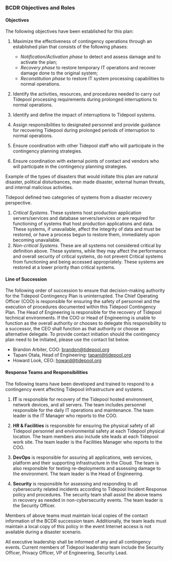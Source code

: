### BCDR Objectives and Roles

#### Objectives

The following objectives have been established for this plan:

1. Maximize the effectiveness of contingency operations through an established
   plan that consists of the following phases:

    * *Notification/Activation phase* to detect and assess damage and to
      activate the plan;
    * *Recovery phase* to restore temporary IT operations and recover damage
      done to the original system;
    * *Reconstitution phase* to restore IT system processing capabilities to
      normal operations.

2. Identify the activities, resources, and procedures needed to carry out
   Tidepool processing requirements during prolonged interruptions
   to normal operations.

3. Identify and define the impact of interruptions to Tidepool
   systems.

4. Assign responsibilities to designated personnel and provide guidance for
   recovering Tidepool during prolonged periods of interruption to
   normal operations.

5. Ensure coordination with other Tidepool staff who will
   participate in the contingency planning strategies.

6. Ensure coordination with external points of contact and vendors who will
   participate in the contingency planning strategies.

Example of the types of disasters that would initiate this plan are natural
disaster, political disturbances, man made disaster, external human threats,
and internal malicious activities.

Tidepool defined two categories of systems from a disaster recovery perspective.

1. *Critical Systems*. These systems host production application
   servers/services and database servers/services or are required for
   functioning of systems that host production applications and data. These
   systems, if unavailable, affect the integrity of data and must be restored,
   or have a process begun to restore them, immediately upon becoming
   unavailable.
2. *Non-critical Systems*. These are all systems not considered critical by
   definition above. These systems, while they may affect the performance and
   overall security of critical systems, do not prevent Critical systems from
   functioning and being accessed appropriately. These systems are restored at a
   lower priority than critical systems.

#### Line of Succession

The following order of succession to ensure that decision-making authority for
the Tidepool Contingency Plan is uninterrupted. The Chief Operating
Officer (COO) is responsible for ensuring the safety of personnel and the
execution of procedures documented within this Tidepool Contingency
Plan. The Head of Engineering is responsible for the recovery of
Tidepool technical environments. If the COO or Head of Engineering
is unable to function as the overall authority or chooses to delegate this
responsibility to a successor, the CEO shall function as that authority or
choose an alternative delegate. To provide contact initiation should the
contingency plan need to be initiated, please use the contact list below.

* Brandon Arbiter, COO: brandon@tidepool.org
* Tapani Otala, Head of Engineering: tapani@tidepool.org
* Howard Look, CEO: howard@tidepool.org

#### Response Teams and Responsibilities

The following teams have been developed and trained to respond to a contingency
event affecting Tidepool infrastructure and systems.

1. **IT** is responsible for recovery of the Tidepool hosted
   environment, network devices, and all servers. The team includes personnel
   responsible for the daily IT operations and maintenance. The team leader is
   the IT Manager who reports to the COO.

2. **HR & Facilities** is responsible for ensuring the physical safety of all
   Tidepool personnel and environmental safety at each
   Tidepool physical location.  The team members also include site
   leads at each Tidepool work site.  The team leader is the
   Facilities Manager who reports to the COO.

3. **DevOps** is responsible for assuring all applications, web services,
   platform and their supporting infrastructure in the Cloud. The team is also
   responsible for testing re-deployments and assessing damage to the
   environment. The team leader is the Head of Engineering.

4. **Security** is responsible for assessing and responding to all cybersecurity
   related incidents according to Tidepool Incident Response policy
   and procedures. The security team shall assist the above teams in recovery as
   needed in non-cybersecurity events. The team leader is the Security Officer.

Members of above teams must maintain local copies of the contact information of
the BCDR succession team. Additionally, the team leads must maintain a local
copy of this policy in the event Internet access is not available during a
disaster scenario.

All executive leadership shall be informed of any and all contingency events.
Current members of Tidepool leadership team include the
Security Officer, Privacy Officer, VP of Engineering, Security Lead.
